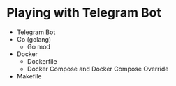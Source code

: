 # Playing with Telegram Bot
 - Telegram Bot
 - Go (golang)
   - Go mod
 - Docker
   - Dockerfile
   - Docker Compose and Docker Compose Override
 - Makefile